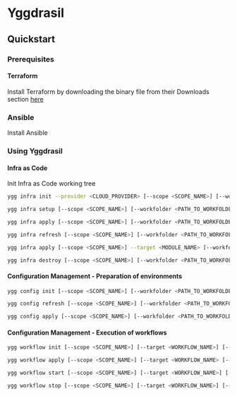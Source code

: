 # Yggdrasil

## Quickstart

### Prerequisites

#### Terraform

Install Terraform by downloading the binary file from their Downloads section [here](https://www.terraform.io/downloads.html)

### Ansible

Install Ansible

### Using Yggdrasil

#### Infra as Code

Init Infra as Code working tree

```bash
ygg infra init --provider <CLOUD_PROVIDER> [--scope <SCOPE_NAME>] [--workfolder <PATH_TO_WORKFOLDER>] [--upgrade] [--credentials <PATH_TO_CLOUD_PROVIDER_CREDENTIALS>]
```

```bash
ygg infra setup [--scope <SCOPE_NAME>] [--workfolder <PATH_TO_WORKFOLDER>] [--upgrade]
```

```bash
ygg infra apply [--scope <SCOPE_NAME>] [--workfolder <PATH_TO_WORKFOLDER>]
```

```bash
ygg infra refresh [--scope <SCOPE_NAME>] [--workfolder <PATH_TO_WORKFOLDER>]
```

```bash
ygg infra apply [--scope <SCOPE_NAME>] --target <MODULE_NAME> [--workfolder <PATH_TO_WORKFOLDER>]
```

```bash
ygg infra destroy [--scope <SCOPE_NAME>] [--workfolder <PATH_TO_WORKFOLDER>]
```

#### Configuration Management - Preparation of environments

```bash
ygg config init [--scope <SCOPE_NAME>] [--workfolder <PATH_TO_WORKFOLDER>] [--upgrade]
```

```bash
ygg config refresh [--scope <SCOPE_NAME>] [--workfolder <PATH_TO_WORKFOLDER>]
```

```bash
ygg config apply [--scope <SCOPE_NAME>] [--workfolder <PATH_TO_WORKFOLDER>] [--continue]
```

#### Configuration Management - Execution of workflows

```bash
ygg workflow init [--scope <SCOPE_NAME>] [--target <WORKFLOW_NAME>] [--workfolder <PATH_TO_WORKFOLDER>] [--upgrade]
```

```bash
ygg workflow apply [--scope <SCOPE_NAME>] [--target <WORKFLOW_NAME> [--workfolder <PATH_TO_WORKFOLDER>]
```

```bash
ygg workflow start [--scope <SCOPE_NAME>] [--target <WORKFLOW_NAME>] [--workfolder <PATH_TO_WORKFOLDER>]
```

```bash
ygg workflow stop [--scope <SCOPE_NAME>] [--target <WORKFLOW_NAME>] [--workfolder <PATH_TO_WORKFOLDER>]
```